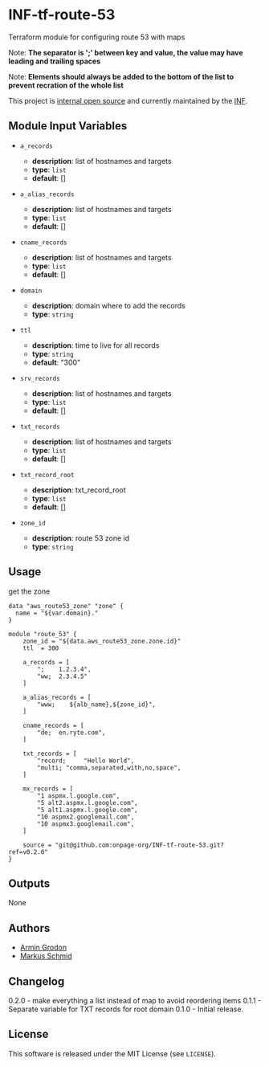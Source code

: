 # INF-tf-route-53

Terraform module for configuring route 53 with maps

Note: __The separator is ';' between key and value, the value may have leading and trailing spaces__

Note: __Elements should always be added to the bottom of the list to prevent recration of the whole list__

This project is [internal open source](https://en.wikipedia.org/wiki/Inner_source)
and currently maintained by the [INF](https://github.com/orgs/onpage-org/teams/inf).

## Module Input Variables


- `a_records`
    -  __description__: list of hostnames and targets
    -  __type__: `list`
    -  __default__: []

- `a_alias_records`
    -  __description__: list of hostnames and targets
    -  __type__: `list`
    -  __default__: []

- `cname_records`
    -  __description__: list of hostnames and targets
    -  __type__: `list`
    -  __default__: []

- `domain`
    -  __description__: domain where to add the records
    -  __type__: `string`

- `ttl`
    -  __description__: time to live for all records
    -  __type__: `string`
    -  __default__: "300"

- `srv_records`
    -  __description__: list of hostnames and targets
    -  __type__: `list`
    -  __default__: []

- `txt_records`
    -  __description__: list of hostnames and targets
    -  __type__: `list`
    -  __default__: []

- `txt_record_root`
    -  __description__: txt_record_root
    -  __type__: `list`
    -  __default__: []

- `zone_id`
    -  __description__: route 53 zone id
    -  __type__: `string`


## Usage

get the zone
```hcl
data "aws_route53_zone" "zone" {
  name = "${var.domain}."
}
```


```hcl
module "route_53" {
    zone_id = "${data.aws_route53_zone.zone.id}"
    ttl  = 300

    a_records = [
        ";    1.2.3.4",
        "ww;  2.3.4.5"
    ]

    a_alias_records = [
        "www;    ${alb_name},${zone_id}",
    ]

    cname_records = [
        "de;  en.ryte.com",
    ]

    txt_records = [
        "record;     "Hello World",
        "multi; "comma,separated,with,no,space",
    ]

    mx_records = [
        "1 aspmx.l.google.com",
        "5 alt2.aspmx.l.google.com",
        "5 alt1.aspmx.l.google.com",
        "10 aspmx2.googlemail.com",
        "10 aspmx3.googlemail.com",
    ]

    source = "git@github.com:onpage-org/INF-tf-route-53.git?ref=v0.2.0"
}
```

## Outputs

None

## Authors

- [Armin Grodon](https://github.com/x4121)
- [Markus Schmid](https://github.com/h0raz)

## Changelog

0.2.0 - make everything a list instead of map to avoid reordering items
0.1.1 - Separate variable for TXT records for root domain
0.1.0 - Initial release.

## License


This software is released under the MIT License (see `LICENSE`).
